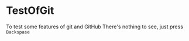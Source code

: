 # TestOfGitTo test some features of git and GitHubThere's nothing to see, just press `Backspase`